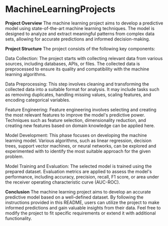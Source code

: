 # MachineLearningProjects
**Project Overview**
The machine learning project aims to develop a predictive model using state-of-the-art machine learning techniques. The model is designed to analyze and extract meaningful patterns from complex data sets, allowing for accurate predictions and informed decision-making.

**Project Structure**
The project consists of the following key components:

Data Collection: The project starts with collecting relevant data from various sources, including databases, APIs, or files. The collected data is preprocessed to ensure its quality and compatibility with the machine learning algorithms.

Data Preprocessing: This step involves cleaning and transforming the collected data into a suitable format for analysis. It may include tasks such as removing duplicates, handling missing values, scaling features, and encoding categorical variables.

Feature Engineering: Feature engineering involves selecting and creating the most relevant features to improve the model's predictive power. Techniques such as feature selection, dimensionality reduction, and creating new features based on domain knowledge can be applied here.

Model Development: This phase focuses on developing the machine learning model. Various algorithms, such as linear regression, decision trees, support vector machines, or neural networks, can be explored and experimented with to identify the most suitable approach for the given problem.

Model Training and Evaluation: The selected model is trained using the prepared dataset. Evaluation metrics are applied to assess the model's performance, including accuracy, precision, recall, F1 score, or area under the receiver operating characteristic curve (AUC-ROC).

**Conclusion**
The machine learning project aims to develop an accurate predictive model based on a well-defined dataset. By following the instructions provided in this README, users can utilize the project to make informed predictions and gain valuable insights from their data. Feel free to modify the project to fit specific requirements or extend it with additional functionality.
